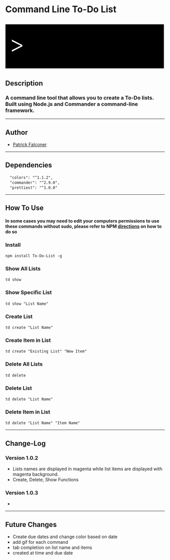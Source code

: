 # Command Line To-Do List
![alt text](https://github.com/P-J-FALCONER/CLI_To-Do_List/blob/master/To-Do.gif "Logo Gif")
---
## Description
### A command line tool that allows you to create a To-Do lists. Built using Node.js and Commander a command-line framework.
---
## Author
  * <a href="https://github.com/P-J-FALCONER">Patrick Falconer</a>
---
## Dependencies
  ```
    "colors": "^1.1.2",
    "commander": "^2.9.0",
    "prettiest": "^1.0.0"
  ```
---
## How To Use
#### In some cases you may need to edit your computers permissions to use these commands without sudo, please refer to NPM <a href="https://docs.npmjs.com/getting-started/fixing-npm-permissions">directions</a> on how to do so 

### Install
 ```
 npm install To-Do-List -g
 ```
### Show All Lists
 ```
 td show 
 ```
### Show Specific List
 ```
 td show "List Name"
 ```
### Create List
 ```
 td create "List Name"
 ```
### Create Item in List
 ```
 td create "Existing List" "New Item"
 ```
### Delete All Lists
 ```
 td delete
 ```
### Delete List
 ```
 td delete "List Name"
 ```
### Delete Item in List
 ```
 td delete "List Name" "Item Name"
 ```
 ---
## Change-Log
### Version 1.0.2
 * Lists names are displayed in magenta while list items are displayed with magenta background.
 * Create, Delete, Show Functions
### Version 1.0.3
 * 

---
## Future Changes
 * Create due dates and change color based on date
 * add gif for each command
 * tab completion on list name and items
 * created at time and due date